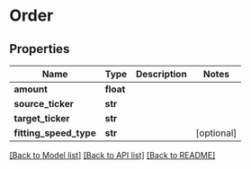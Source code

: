 # Order

## Properties
Name | Type | Description | Notes
------------ | ------------- | ------------- | -------------
**amount** | **float** |  | 
**source_ticker** | **str** |  | 
**target_ticker** | **str** |  | 
**fitting_speed_type** | **str** |  | [optional] 

[[Back to Model list]](../README.md#documentation-for-models) [[Back to API list]](../README.md#documentation-for-api-endpoints) [[Back to README]](../README.md)

